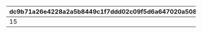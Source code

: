 |dc9b71a26e4228a2a5b8449c1f7ddd02c09f5d6a647020a508e3bb01221c7a56|fafb316ffb7f70f217cb9a12c10f0a131078049fa37fb4134dae6c1e35d46dbe|3dc6769888f2e805627c92c220bb5736a44e0d30d31aa182670977b128578a7f|bc57c86f97a689d489e3113fdb1b554f8a3de8f8f66e25916946703f3f1b741b|ffc25aeb2fc0ca0303f646d30cde610a0b5a8be1cdf6e4b3abd7d64dcda4bf7f|ad88f931b455780d1486d5719a75bbfba2d6c2e7be09c56be481ebbc1b56762c|3f086fc96979324bbbe5912521dece30eea70b3780ebf4d98b774554c6880d38|
| --- | --- | --- | --- | --- | --- | --- |
|15|1|0|1|3|500|4|